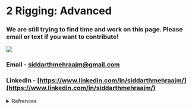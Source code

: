 # 2 Rigging: Advanced

### We are still trying to find time and work on this page. Please email or text if you want to contribute!

![](../../.gitbook/assets/image\_processing20200128-10882-10eetut.gif)

### Email - siddarthmehraajm@gmail.com

### LinkedIn - [https://www.linkedin.com/in/siddarthmehraajm/](https://www.linkedin.com/in/siddarthmehraajm/)

<details>

<summary>Refrences</summary>

[https://dribbble.com/shots/9805180/attachments/1837027?mode=media](https://dribbble.com/shots/9805180/attachments/1837027?mode=media)

</details>



